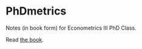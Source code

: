 # PhDmetrics
Notes (in book form) for Econometrics III PhD Class.

Read [the book](https://raw.githack.com/tyleransom/PhDmetrics/master/Textbook/_book/index.html).
